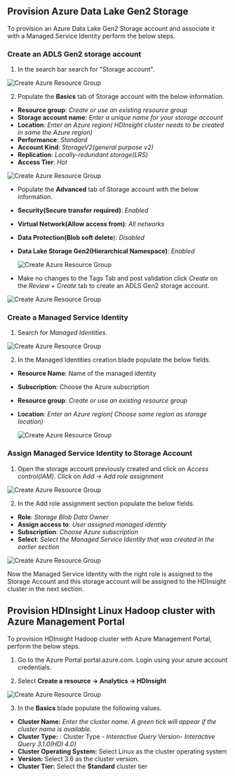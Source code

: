## Provision Azure Data Lake Gen2 Storage 
To provision an Azure Data Lake Gen2 Storage account and associate it with a Managed Service Identity perform the below steps. 

### Create an ADLS Gen2 storage account 
1. In the search bar search for "Storage account".

![Create Azure Resource Group](https://github.com/arnabganguly/llap-hdinsight/blob/master/images/Picture1.png)
  
 2. Populate the **Basics** tab of Storage account with the below information.
        
 - **Resource group**: *Create or use an existing resource group* 
 - **Storage account name**: *Enter a unique name for your storage account*
 - **Location**: *Enter an Azure region( HDInsight cluster needs to be created in same the Azure region)*
 -  **Performance**: *Standard*
 - **Account Kind**: *StorageV2(general purpose v2)*
 - **Replication**: *Locally-redundant storage(LRS)*
 - **Access Tier**: *Hot*

![Create Azure Resource Group](https://github.com/arnabganguly/llap-hdinsight/blob/master/images/Picture2.png)

 - Populate the **Advanced** tab of Storage account with the below information.
 - **Security(Secure transfer required)**: *Enabled* 
 - **Virtual Network(Allow access from)**: *All networks*
 - **Data Protection(Blob soft delete**): *Disabled*
 - **Data Lake Storage Gen2(Hierarchical Namespace)**: *Enabled*
   
   ![Create Azure Resource Group](https://github.com/arnabganguly/llap-hdinsight/blob/master/images/Picture3.png)
  
 - Make no changes to the Tags Tab and post validation click *Create* on the *Review + Create* tab to create an ADLS Gen2 storage account. 
  
![Create Azure Resource Group](https://github.com/arnabganguly/llap-hdinsight/blob/master/images/Picture4.png)
 
### Create a Managed Service Identity 
 1. Search for *Managed Identities*.  
  
![Create Azure Resource Group](https://github.com/arnabganguly/llap-hdinsight/blob/master/images/Picture5.png)
  
 2. In the Managed Identities creation blade populate the below fields.
      
 - **Resource Name**: Name of the managed identity 
 - **Subscription**: Choose the Azure subscription
 - **Resource group**: *Create or use an existing resource group* 
 - **Location**: *Enter an Azure region( Choose same region as storage location)*
   
   ![Create Azure Resource Group](https://github.com/arnabganguly/llap-hdinsight/blob/master/images/Picture6.png)

 
### Assign Managed Service Identity to Storage Account

1. Open the storage account previously created and click on *Access control(IAM)*. Click on *Add* -> *Add role assignment*  

![Create Azure Resource Group](https://github.com/arnabganguly/llap-hdinsight/blob/master/images/Picture7.png)
  
 2. In the Add role assignment section populate the below fields.
      
 - **Role**: *Storage Blob Data Owner*
 - **Assign access to**: *User assigned managed identity*
 - **Subscription**: *Choose Azure subscription*
 - **Select**: *Select the Managed Service Identity that was created in the earlier section*

![Create Azure Resource Group](https://github.com/arnabganguly/llap-hdinsight/blob/master/images/Picture8.png)    
 
 Now the Managed Service Identity with the right role is assigned to the Storage Account and this storage account will be assigned to the HDInsight cluster in the next section. 

## Provision HDInsight Linux Hadoop cluster with Azure Management Portal

To provision HDInsight Hadoop cluster with Azure Management Portal, perform the below steps.

1.  Go to the Azure Portal portal.azure.com. Login using your azure account credentials.
    
2.  Select  **Create a resource -> Analytics -> HDInsight**

![Create Azure Resource Group](https://github.com/arnabganguly/llap-hdinsight/blob/master/images/Picture0.png)


 3. In the **Basics** blade populate the following values.
 
 - **Cluster Name:**  *Enter the cluster name. A green tick will appear if the cluster name is available.*
 - **Cluster Type:** : Cluster Type -  *Interactive Query* 
                                     Version-   *Interactive Query 3.1.0(HDI 4.0)* 
 - **Cluster Operating System:**  Select Linux as the cluster operating system
 - **Version:**  Select 3.6 as the cluster version.
 - **Cluster Tier:**  Select the  **Standard**  cluster tier

<!--stackedit_data:
eyJoaXN0b3J5IjpbMTI4NTAzODkwNSwtMTMxMjI1NjUxMywtNz
g0ODY5MzMsLTIxMTkxOTAyMDUsNTcxMTMzNzA1LDczMDk5ODEx
Nl19
-->
